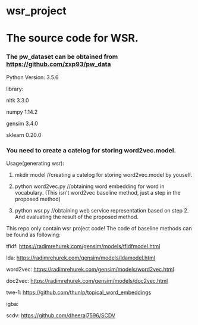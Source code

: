# wsr_project

# The source code for WSR.

### The pw_dataset can be obtained from https://github.com/zxp93/pw_data

Python Version: 3.5.6

library: 

nltk 3.3.0

numpy 1.14.2

gensim 3.4.0

sklearn 0.20.0

### You need to create a catelog for storing word2vec.model.

Usage(generating wsr):
1. mkdir model      //creating a catelog for storing word2vec.model by youself.

2. python word2vec.py       //obtaining word embedding for word in vocabulary.   (This isn't word2vec baseline method, just a step in the proposed method)

3. python wsr.py       //obtaining web service representation based on step 2. And evaluating the result of the proposed method.

This repo only contain wsr project code! The code of baseline methods can be found as following:

tfidf: https://radimrehurek.com/gensim/models/tfidfmodel.html

lda: https://radimrehurek.com/gensim/models/ldamodel.html

word2vec: https://radimrehurek.com/gensim/models/word2vec.html

doc2vec: https://radimrehurek.com/gensim/models/doc2vec.html

twe-1: https://github.com/thunlp/topical_word_embeddings

igba: 

scdv: https://github.com/dheeraj7596/SCDV

